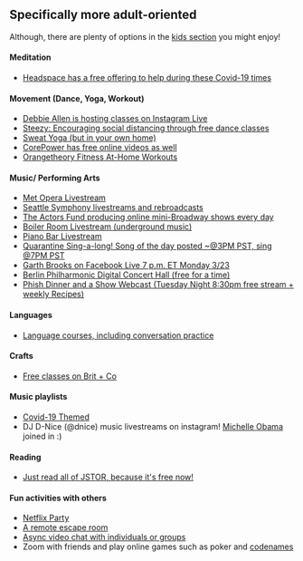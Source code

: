 ## Specifically more adult-oriented
Although, there are plenty of options in the [kids section](kids.md) you might enjoy!

#### Meditation
 - [Headspace has a free offering to help during these Covid-19 times](https://www.headspace.com/covid-19)

#### Movement (Dance, Yoga, Workout)
 - [Debbie Allen is hosting classes on Instagram Live](https://twitter.com/msdebbieallen/status/1239921015196536833?s=21)
 - [Steezy: Encouraging social distancing through free dance classes](https://www.steezy.co/free)
 - [Sweat Yoga (but in your own home)](https://vimeo.com/sweatyoga)
 - [CorePower has free online videos as well](https://www.corepoweryogaondemand.com/keep-up-your-practice)
 - [Orangetheory Fitness At-Home Workouts](https://www.youtube.com/playlist?list=PLeSKM0GTcnfE1c-yI8y-x5O2rdM3X9mZD)


#### Music/ Performing Arts
 - [Met Opera Livestream](https://www.vulture.com/2020/03/coronavirus-the-metropolitan-opera-to-stream-free-operas.html)
 - [Seattle Symphony livestreams and rebroadcasts](https://seattlesymphony.org/watch-listen/beyondthestage/live-broadcasts)
 - [The Actors Fund producing online mini-Broadway shows every day](https://secretnyc.co/broadway-stars-nightly-performances/?fbclid=IwAR2gkN4U2XnmAI1LuOUNit3u3PRmWQLuDaO1N9fTZeuKqmi_YJjp8EqUOFI)
 - [Boiler Room Livestream (underground music)](https://www.facebook.com/boilerroom.tv/?__tn__=%2CdkC-R&eid=ARBUi3RjBHxrUhiWJazCFvI4wwnvw6s8KCxnUXXZLoGoI3Zmx5K2RafGNxxi4byhyCc-GkrwkLnUxhjl&hc_ref=ARQcg8hP3FO3BPDVo9THNXhVXTsu036Druyrkk9VuNoX_fCEO9konkaSrLdKu45CDCw)
 - [Piano Bar Livestream](https://www.timeout.com/newyork/news/maries-crisis-is-staying-open-as-a-virtual-piano-bar-every-night-031920?fbclid=IwAR2K2z0K6NPyrxZXdwppSfVaDnz25yX1VRrF9JSfB_7KBW5HUTECJTsakXg)
 - [Quarantine Sing-a-long! Song of the day posted ~@3PM PST, sing @7PM PST](https://www.facebook.com/groups/quarantinesingalong/)
 - [Garth Brooks on Facebook Live 7 p.m. ET Monday 3/23](https://www.facebook.com/GarthBrooks/)
 - [Berlin Philharmonic Digital Concert Hall (free for a time)](https://www.digitalconcerthall.com/en/home)
 - [Phish Dinner and a Show Webcast (Tuesday Night 8:30pm free stream + weekly Recipes)](https://phish.com/news/announcing-dinner-and-a-movie-tuesday-evenings/)

#### Languages
 - [Language courses, including conversation practice](https://bendlanguageinstitute.com/courses/)

#### Crafts
 - [Free classes on Brit + Co ](https://www.instagram.com/p/B92RLmyAXZn/)

#### Music playlists
 - [Covid-19 Themed](https://p198.p4.n0.cdn.getcloudapp.com/items/kpuY8Zdz/Image%202020-03-16%20at%2011.31.28%20AM.png?v=1395645f6506d726ee9b03efa8da5d2b)
 - DJ D-Nice (@dnice) music livestreams on instagram! [Michelle Obama](https://www.cnn.com/videos/entertainment/2020/03/23/dj-d-nice-instagram-live-party-michelle-obama-coronavirus-mxp-vpx.hln) joined in :)

#### Reading
 - [Just read all of JSTOR, because it's free now!](http://www.universitytimes.ie/2020/03/jstor-makes-database-accessible-to-the-public/?fbclid=IwAR0FuFp8RIAGdtvhRJdZWc-PiFc5xj8FMB6LAqHeOvUlK6ZNNBlWXHD9MJ4)

#### Fun activities with others
 - [Netflix Party](https://www.netflixparty.com/)
 - [A remote escape room](https://www.tryreason.com/lola-in-space/)
 - [Async video chat with individuals or groups](https://www.marcopolo.me/)
 - Zoom with friends and play online games such as poker and [codenames](https://www.horsepaste.com/)
